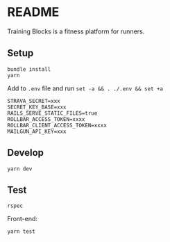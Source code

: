 # README

Training Blocks is a fitness platform for runners.

## Setup

```
bundle install
yarn
```

Add to `.env` file and run `set -a && . ./.env && set +a`
```
STRAVA_SECRET=xxx
SECRET_KEY_BASE=xxx
RAILS_SERVE_STATIC_FILES=true
ROLLBAR_ACCESS_TOKEN=xxxx
ROLLBAR_CLIENT_ACCESS_TOKEN=xxxx
MAILGUN_API_KEY=xxx
```

## Develop

```
yarn dev
```

## Test

```
rspec
```

Front-end:
```
yarn test
```
